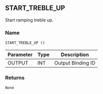 ## START\_TREBLE\_UP

Start ramping treble up.


### Name

`START_TREBLE_UP ()`


| Parameter | Type | Description       |
| --------- | ---- | ----------------- |
| OUTPUT    | INT  | Output Binding ID |



### Returns

`None`